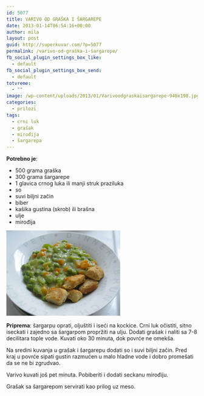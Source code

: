 ```yaml
---
id: 5077
title: VARIVO OD GRAŠKA I ŠARGAREPE
date: 2013-01-14T06:54:16+00:00
author: mila
layout: post
guid: http://superkuvar.com/?p=5077
permalink: /varivo-od-graška-i-šargarepe/
fb_social_plugin_settings_box_like:
  - default
fb_social_plugin_settings_box_send:
  - default
totvreme:
  - ""
image: /wp-content/uploads/2013/01/Varivoodgraskaisargarepe-940x198.jpg
categories:
  - prilozi
tags:
  - crni luk
  - grašak
  - mirođija
  - šargarepa
---
```

**Potrebno je**:

  * 500 grama graška
  * 300 grama šargarepe
  * 1 glavica crnog luka ili manji struk praziluka
  * so
  * suvi biljni začin
  * biber
  * kašika gustina (skrob) ili brašna
  * ulje
  * mirođija

<img class="alignnone size-medium wp-image-5078" src="/wp-content/uploads/2013/01/Varivoodgraskaisargarepe-1024x768.jpg" alt="Varivoodgraskaisargarepe" width="300" height="225" /> 

**Priprema**: šargarpu oprati, oljuštiti i iseći na kockice. Crni luk očistiti, sitno iseckati i zajedno sa šargarpom propržiti na ulju. Dodati grašak i naliti sa 7-8 decilitara tople vode. Kuvati oko 30 minuta, dok povrće ne omekša.

Na sredini kuvanja u grašak i šargarepu dodati so i suvi biljni začin. Pred kraj u povrće sipati gustin razmućen u malo hladne vode i dobro promešati da se ne bi zgrudvao.

Varivo kuvati još pet minuta. Pobiberiti i dodati seckanu mirođiju.

Grašak sa šargarepom servirati kao prilog uz meso.